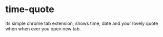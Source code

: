 # time-quote
Its simple chrome tab extension, shows time, date and your lovely quote when when ever you open new tab.
